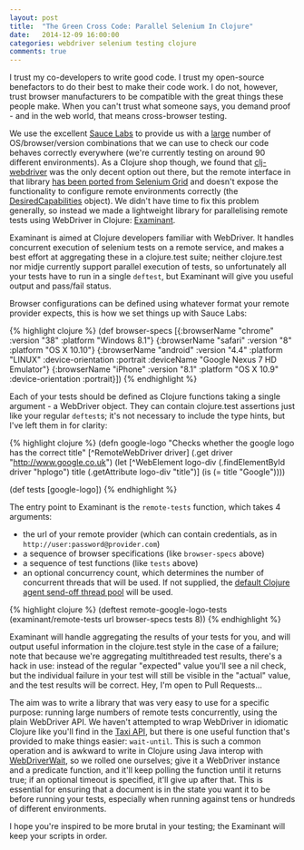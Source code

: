 ```yaml
---
layout: post
title:  "The Green Cross Code: Parallel Selenium In Clojure"
date:   2014-12-09 16:00:00
categories: webdriver selenium testing clojure
comments: true
---
```


I trust my co-developers to write good code.  I trust my open-source benefactors to do their best to make their code
work.  I do not, however, trust browser manufacturers to be compatible with the great things these people make.  When
you can't trust what someone says, you demand proof - and in the web world, that means cross-browser testing.

We use the excellent [Sauce Labs](https://saucelabs.com) to provide us with a [large](https://saucelabs.com/platforms)
number of OS/browser/version combinations that we can use to check our code behaves correctly everywhere (we're
currently testing on around 90 different environments).  As a Clojure shop though, we found that
[clj-webdriver](https://github.com/semperos/clj-webdriver) was the only decent option out there,
but the remote interface in that library
[has been ported from Selenium Grid](https://github.com/semperos/clj-webdriver/issues/99) and doesn't expose the
functionality to configure remote environments correctly (the
[DesiredCapabilities](https://selenium.googlecode.com/git/docs/api/java/org/openqa/selenium/remote/DesiredCapabilities.html)
object).  We didn't have time to fix this problem generally, so instead we made a lightweight library for parallelising
remote tests using WebDriver in Clojure: [Examinant](https://github.com/BrightNorth/examinant).

Examinant is aimed at Clojure developers familiar with WebDriver.  It handles concurrent execution of selenium tests
on a remote service, and makes a best effort at aggregating these in a clojure.test suite; neither clojure.test nor
midje currently support parallel execution of tests, so unfortunately all your tests have to run in a single `deftest`,
but Examinant will give you useful output and pass/fail status.

Browser configurations can be defined using whatever format your remote provider expects, this is how we set things up
with Sauce Labs:

{% highlight clojure %}
(def browser-specs [{:browserName "chrome" :version "38" :platform "Windows 8.1"}
                    {:browserName "safari" :version "8" :platform "OS X 10.10"}
                    {:browserName "android" :version "4.4" :platform "LINUX"
                     :device-orientation :portrait :deviceName "Google Nexus 7 HD Emulator"}
                    {:browserName "iPhone" :version "8.1" :platform "OS X 10.9"
                     :device-orientation :portrait}])
{% endhighlight %}

Each of your tests should be defined as Clojure functions taking a single argument - a WebDriver object.  They can
contain clojure.test assertions just like your regular `deftest`s; it's not necessary to include the type hints, but
I've left them in for clarity:

{% highlight clojure %}
(defn google-logo
  "Checks whether the google logo has the correct title"
  [^RemoteWebDriver driver]
  (.get driver "http://www.google.co.uk")
  (let [^WebElement logo-div (.findElementById driver "hplogo")
        title (.getAttribute logo-div "title")]
    (is (= title "Google"))))

(def tests [google-logo])
{% endhighlight %}

The entry point to Examinant is the `remote-tests` function, which takes 4 arguments:

* the url of your remote provider (which can contain credentials, as in `http://user:password@provider.com`)
* a sequence of browser specifications (like `browser-specs` above)
* a sequence of test functions (like `tests` above)
* an optional concurrency count, which determines the number of concurrent threads that will be used.  If not supplied,
the [default Clojure agent send-off thread pool](http://clojure-doc.org/articles/language/concurrency_and_parallelism.html#using-custom-executors-with-agents)
will be used.

{% highlight clojure %}
(deftest remote-google-logo-tests
  (examinant/remote-tests url browser-specs tests 8))
{% endhighlight %}

Examinant will handle aggregating the results of your tests for you, and will output useful information in the
clojure.test style in the case of a failure; note that because we're aggregating multithreaded test results, there's a
hack in use: instead of the regular "expected" value you'll see a nil check, but the individual failure in your
test will still be visible in the "actual" value, and the test results will be correct.  Hey, I'm open to Pull Requests...

The aim was to write a library that was very easy to use for a specific purpose: running large numbers of remote tests
concurrently, using the plain WebDriver API.  We haven't attempted to wrap WebDriver in idiomatic Clojure like you'll
find in the [Taxi API](https://github.com/semperos/clj-webdriver/wiki/Taxi-API-Documentation), but there is one useful
function that's provided to make things easier: `wait-until`.  This is such a common operation and is awkward to write
in Clojure using Java interop with
[WebDriverWait](https://selenium.googlecode.com/git/docs/api/java/org/openqa/selenium/support/ui/WebDriverWait.html), so
we rolled one ourselves; give it a WebDriver instance and a predicate function, and it'll keep polling the function
until it returns true; if an optional timeout is specified, it'll give up after that.  This is essential for ensuring
that a document is in the state you want it to be before running your tests, especially when running against tens or
hundreds of different environments.

I hope you're inspired to be more brutal in your testing; the Examinant will keep your scripts in order.
